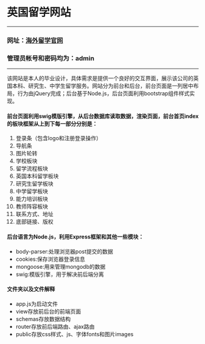英国留学网站
===========
***********
### 网址：[海外留学官网](http://119.23.11.226:8082/)                                                           
### 管理员帐号和密码均为：admin
***********
该网站是本人的毕业设计，具体需求是提供一个良好的交互界面，展示该公司的英国本科、研究生、中学生留学服务。网站分为前台和后台，前台页面是一列居中布局，行为由jQuery完成；后台基于Node.js，后台页面利用bootstrap组件样式实现。

#### 前台页面利用swig模版引擎，从后台数据库读取数据，渲染页面，前台首页index的板块框架从上到下每一部分分别是：
1. 登录条（包含logo和注册登录操作）
2. 导航条
3. 图片轮转
4. 学校板块
5. 留学流程板块
6. 英国本科留学板块
7. 研究生留学板块
8. 中学留学板块
9. 能力培训板块
10. 教师阵容板块
11. 联系方式、地址
12. 底部链接、版权

#### 后台语言为Node.js，利用Express框架和其他一些模块：
* body-parser:处理浏览器post提交的数据
* cookies:保存浏览器登录信息
* mongoose:用来管理mongodb的数据
* swig:模版引擎，用于解决前后端分离

#### 文件夹以及文件解释
* app.js为启动文件
* view存放前后台的前端页面
* schemas存放数据结构
* router存放前后端路由、ajax路由
* public存放css样式、js、字体fonts和图片images
